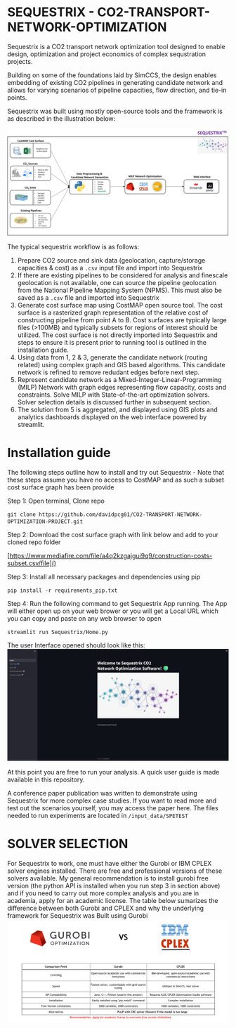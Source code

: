 # SEQUESTRIX - CO2-TRANSPORT-NETWORK-OPTIMIZATION

Sequestrix is a CO2 transport network optimization tool designed to enable design, optimization and project economics of complex sequstration projects.

Building on some of the foundations laid by SimCCS, the design enables embedding of existing CO2 pipelines in generating candidate network and allows for varying scenarios of pipeline capacities, flow direction, and tie-in points.

Sequestrix was built using mostly open-source tools and the framework is as described in the illustration below:

![1697751276705](input_data/ReadME_Images/sequestrix.jpg)

The typical sequestrix workflow is as follows:

1. Prepare CO2 source and sink data (geolocation, capture/storage capacities & cost) as a `.csv` input file and import into Sequestrix
2. If there are existing pipelines to be considered for analysis and finescale geolocation is not available, one can source the pipeline geolocation from the National Pipeline Mapping System (NPMS). This must also be saved as a `.csv` file and imported into Sequestrix
3. Generate cost surface map using CostMAP open source tool. The cost surface is a rasterized graph representation of the relative cost of constructing pipeline from point A to B. Cost surfaces are typically large files (>100MB) and typically subsets for regions of interest should be utilized. The cost surface is not directly imported into Sequestrix and steps to ensure it is present prior to running tool is outlined in the installation guide.
4. Using data from 1, 2 & 3, generate the candidate network (routing related) using complex graph and GIS based algorithms. This candidate network is refined to remove redudant edges before next step.
5. Represent candidate network as a Mixed-Integer-Linear-Programming (MILP) Network with graph edges representing flow capacity, costs and constraints. Solve MILP with State-of-the-art optimization solvers. Solver selection details is discussed further in subsequent section.
6. The solution from 5 is aggregated, and displayed using GIS plots and analytics dashboards displayed on the web interface powered by streamlit.

# Installation guide

The following steps outline how to install and try out Sequestrix - Note that these steps assume you have no access to CostMAP and as such a subset cost surface graph has been provide

Step 1: Open terminal, Clone repo

```
git clone https://github.com/davidpcg01/CO2-TRANSPORT-NETWORK-OPTIMIZATION-PROJECT.git
```

Step 2: Download the cost surface graph with link below and add to your cloned repo folder

[https://www.mediafire.com/file/a4q2kzgajgui9q9/construction-costs-subset.csv/file]()

Step 3: Install all necessary packages and dependencies using pip

```
pip install -r requirements_pip.txt
```

Step 4: Run the following command to get Sequestrix App running. The App will either open up on your web brower or you will get a Local URL which you can copy and paste on any web browser to open

```
streamlit run Sequestrix/Home.py
```

The user Interface opened should look like this:
![1697751276705](input_data/ReadME_Images/sequestrix-home.jpg)

At this point you are free to run your analysis. A quick user guide is made available in this repository. 

A conference paper publication was written to demonstrate using Sequestrix for more complex case studies. If you want to read more and test out the scenarios yourself, you may access the paper here. The files needed to run experiments are located in `/input_data/SPETEST`

# SOLVER SELECTION

For Sequestrix to work, one must have either the Gurobi or IBM CPLEX solver engines installed. There are free and professional versions of these solvers available. My general recommendation is to install gurobi free version (the python API is installed when you run step 3 in section above) and if you need to carry out more complex analysis and you are in academia, apply for an academic license. The table below sumarizes the difference between both Gurobi and CPLEX and why the underlying framework for Sequestrix was Built using Gurobi
![1697751276705](input_data/ReadME_Images/gurobi-cplex.jpg)
